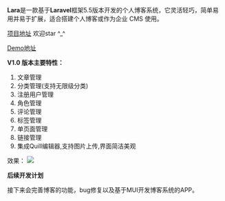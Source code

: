 ﻿**Lara**是一款基于**Laravel**框架5.5版本开发的个人博客系统，它灵活轻巧，简单易用并易于扩展，适合搭建个人博客或作为企业 CMS 使用。

[项目地址][1] 欢迎star ^_^

[Demo地址][2]

**V1.0 版本主要特性：**

 1. 文章管理
 2. 分类管理(支持无限级分类)
 3. 注册用户管理
 4. 角色管理
 5. 评论管理
 6. 标签管理
 7. 单页面管理
 8. 链接管理
 9. 集成Quill编辑器,支持图片上传,界面简洁美观

效果：
![](http://book.wangyanqi.cc//img/2020-01-16/2020-01-16_1579152211_5e1ff3538b570.png)
  
  **后续开发计划**
  
接下来会完善博客的功能，bug修复以及基于MUI开发博客系统的APP。


  [1]: https://github.com/zhangfangsong/Lara
  [2]: http://lara.zfsphp.com/
  [3]: http://www.zfsphp.com/uploads/images/link/201909/1567661625.png
  [4]: http://www.zfsphp.com/uploads/images/link/201909/1567661653.png
  [5]: http://www.zfsphp.com/uploads/images/link/201909/1567661675.png
  [6]: http://www.zfsphp.com/uploads/images/link/201909/1567661692.png
  [7]: http://www.zfsphp.com/uploads/images/link/201909/1567661711.png
